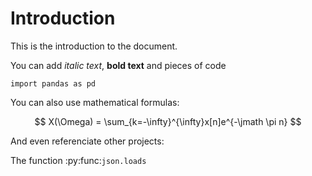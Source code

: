 # Introduction

This is the introduction to the document.

You can add _italic text_, **bold text** and pieces of code

```
import pandas as pd
```

You can also use mathematical formulas:

$$
X(\Omega) = \sum_{k=-\infty}^{\infty}x[n]e^{-\jmath \pi n}
$$

And even referenciate other projects:

The function :py:func:`json.loads`

